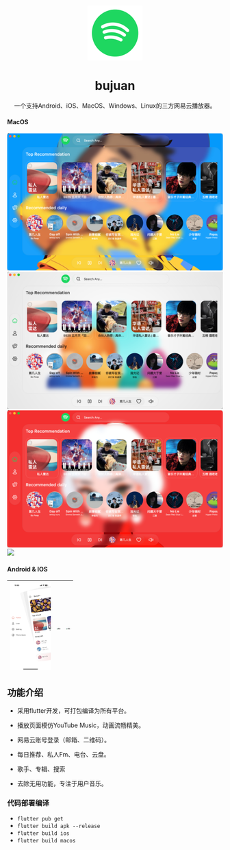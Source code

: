 <p align="center">
<img src="macos/Runner/Assets.xcassets/AppIcon.appiconset/app_icon_256.png" alt="app_icon_256" style="zoom: 50%;"/>
</p>
<h1 align="center">bujuan</h1>
<p align="center">一个支持Android、iOS、MacOS、Windows、Linux的三方网易云播放器。</p>

#### MacOS 

![](gif/desktop1.png)
![](gif/desktop2.png)
![](gif/desktop3.png)
![](gif/home.gif)



#### Android & IOS

| <img src="gif/phone1.jpg" alt="956" style="zoom:20%;" /> | <img src="gif/phone2.jpg" alt="954" style="zoom:20%;" /> | <img src="gif/phone3.jpg" alt="955" style="zoom:20%;" /> |
|----------------------------------------------------------|----------------------------------------------------------|----------------------------------------------------------|







## 功能介绍
- 采用flutter开发，可打包编译为所有平台。

- 播放页面模仿YouTube Music，动画流畅精美。

- 网易云账号登录（邮箱、二维码）。

- 每日推荐、私人Fm、电台、云盘。

- 歌手、专辑、搜索

- 去除无用功能，专注于用户音乐。





### 代码部署编译
- `flutter pub get`
- `flutter build apk --release`
- `flutter build ios`
- `flutter build macos`